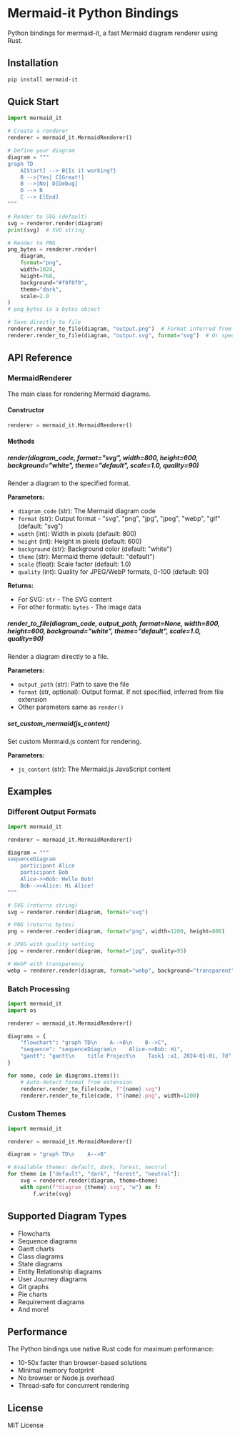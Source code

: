 # Mermaid-it Python Bindings

Python bindings for mermaid-it, a fast Mermaid diagram renderer using Rust.

## Installation

```bash
pip install mermaid-it
```

## Quick Start

```python
import mermaid_it

# Create a renderer
renderer = mermaid_it.MermaidRenderer()

# Define your diagram
diagram = """
graph TD
    A[Start] --> B{Is it working?}
    B -->|Yes| C[Great!]
    B -->|No| D[Debug]
    D --> B
    C --> E[End]
"""

# Render to SVG (default)
svg = renderer.render(diagram)
print(svg)  # SVG string

# Render to PNG
png_bytes = renderer.render(
    diagram,
    format="png",
    width=1024,
    height=768,
    background="#f0f0f0",
    theme="dark",
    scale=2.0
)
# png_bytes is a bytes object

# Save directly to file
renderer.render_to_file(diagram, "output.png")  # Format inferred from extension
renderer.render_to_file(diagram, "output.svg", format="svg")  # Or specify explicitly
```

## API Reference

### MermaidRenderer

The main class for rendering Mermaid diagrams.

#### Constructor

```python
renderer = mermaid_it.MermaidRenderer()
```

#### Methods

##### render(diagram_code, format="svg", width=800, height=600, background="white", theme="default", scale=1.0, quality=90)

Render a diagram to the specified format.

**Parameters:**
- `diagram_code` (str): The Mermaid diagram code
- `format` (str): Output format - "svg", "png", "jpg", "jpeg", "webp", "gif" (default: "svg")
- `width` (int): Width in pixels (default: 800)
- `height` (int): Height in pixels (default: 600)
- `background` (str): Background color (default: "white")
- `theme` (str): Mermaid theme (default: "default")
- `scale` (float): Scale factor (default: 1.0)
- `quality` (int): Quality for JPEG/WebP formats, 0-100 (default: 90)

**Returns:** 
- For SVG: `str` - The SVG content
- For other formats: `bytes` - The image data

##### render_to_file(diagram_code, output_path, format=None, width=800, height=600, background="white", theme="default", scale=1.0, quality=90)

Render a diagram directly to a file.

**Parameters:**
- `output_path` (str): Path to save the file
- `format` (str, optional): Output format. If not specified, inferred from file extension
- Other parameters same as `render()`

##### set_custom_mermaid(js_content)

Set custom Mermaid.js content for rendering.

**Parameters:**
- `js_content` (str): The Mermaid.js JavaScript content

## Examples

### Different Output Formats

```python
import mermaid_it

renderer = mermaid_it.MermaidRenderer()

diagram = """
sequenceDiagram
    participant Alice
    participant Bob
    Alice->>Bob: Hello Bob!
    Bob-->>Alice: Hi Alice!
"""

# SVG (returns string)
svg = renderer.render(diagram, format="svg")

# PNG (returns bytes)
png = renderer.render(diagram, format="png", width=1200, height=800)

# JPEG with quality setting
jpg = renderer.render(diagram, format="jpg", quality=95)

# WebP with transparency
webp = renderer.render(diagram, format="webp", background="transparent")
```

### Batch Processing

```python
import mermaid_it
import os

renderer = mermaid_it.MermaidRenderer()

diagrams = {
    "flowchart": "graph TD\n    A-->B\n    B-->C",
    "sequence": "sequenceDiagram\n    Alice->>Bob: Hi",
    "gantt": "gantt\n    title Project\n    Task1 :a1, 2024-01-01, 7d"
}

for name, code in diagrams.items():
    # Auto-detect format from extension
    renderer.render_to_file(code, f"{name}.svg")
    renderer.render_to_file(code, f"{name}.png", width=1200)
```

### Custom Themes

```python
import mermaid_it

renderer = mermaid_it.MermaidRenderer()

diagram = "graph TD\n    A-->B"

# Available themes: default, dark, forest, neutral
for theme in ["default", "dark", "forest", "neutral"]:
    svg = renderer.render(diagram, theme=theme)
    with open(f"diagram_{theme}.svg", "w") as f:
        f.write(svg)
```

## Supported Diagram Types

- Flowcharts
- Sequence diagrams
- Gantt charts
- Class diagrams
- State diagrams
- Entity Relationship diagrams
- User Journey diagrams
- Git graphs
- Pie charts
- Requirement diagrams
- And more!

## Performance

The Python bindings use native Rust code for maximum performance:
- 10-50x faster than browser-based solutions
- Minimal memory footprint
- No browser or Node.js overhead
- Thread-safe for concurrent rendering

## License

MIT License